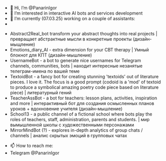 - 👋 Hi, I’m @PanarinIgor
- 👀 I’m interested in interactive AI bots and services development
- 🌱 I’m currently (07.03.25) working on a couple of assistants:
- 

* Abstract2Real_bot transform your abstract thoughts into real projects | превращает абстрактные мысли в конкретные проекты (дизайн-мыщление)
* Emotions_diary_AI - extra dimension for your CBT therapy | Умный блокнот для КПТ (дизайн-мышление)
* UsernameBot - a bot to generate nice usernames for Telegram channels, communities, bots | находит интересные незанятые телеграм-имена по вашей теме
* TextoidBot - a fancy bot for creating stunning 'textoids' out of literature pieces. I love it. The focus is a good prompt (codoid is a 'mod' of textoid to produce a symbolical amazing poetry code piece based on literature piece) | литературный гений
* TeacherAssBot - a bot for teachers: lesson plans, activities, inspiration and more | интерактивный бот для создания осмысленных планов уроков + вдохновение учителя (дизайн-мышление)
* School13 - a public channel of a fictional school where bots play the roles of teachers, staff, administration, parents and students. | мир вымышленной школы с художественными персонажами
* MirrorMindBot (?) - explores in-depth analytics of group chats / channels | аналис скрытых эмоций в групповых чатах
 

- 📫 How to reach me:
- Telegram @PanarinIgor
